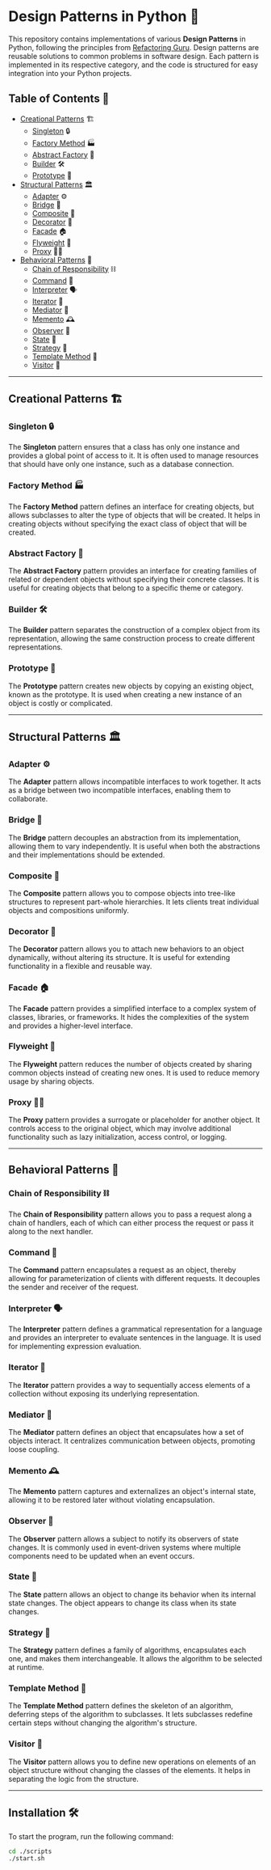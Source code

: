 # Design Patterns in Python 🐍

This repository contains implementations of various **Design Patterns** in Python, following the principles from [Refactoring Guru](https://refactoring.guru/design-patterns). Design patterns are reusable solutions to common problems in software design. Each pattern is implemented in its respective category, and the code is structured for easy integration into your Python projects.

## Table of Contents 📑

- [Creational Patterns](#creational-patterns) 🏗️
  - [Singleton](#singleton) 🔒
  - [Factory Method](#factory-method) 🏭
  - [Abstract Factory](#abstract-factory) 🏢
  - [Builder](#builder) 🛠️
  - [Prototype](#prototype) 🌱
- [Structural Patterns](#structural-patterns) 🏛️
  - [Adapter](#adapter) ⚙️
  - [Bridge](#bridge) 🌉
  - [Composite](#composite) 🧩
  - [Decorator](#decorator) 🎨
  - [Facade](#facade) 🏠
  - [Flyweight](#flyweight) 🦋
  - [Proxy](#proxy) 🕵️‍♂️
- [Behavioral Patterns](#behavioral-patterns) 🧠
  - [Chain of Responsibility](#chain-of-responsibility) ⛓️
  - [Command](#command) 📜
  - [Interpreter](#interpreter) 🗣️
  - [Iterator](#iterator) 🔄
  - [Mediator](#mediator) 🤝
  - [Memento](#memento) 🕰️
  - [Observer](#observer) 👀
  - [State](#state) 🔄
  - [Strategy](#strategy) 🎯
  - [Template Method](#template-method) 📝
  - [Visitor](#visitor) 🧳

---

## Creational Patterns 🏗️

### Singleton 🔒
The **Singleton** pattern ensures that a class has only one instance and provides a global point of access to it. It is often used to manage resources that should have only one instance, such as a database connection.

### Factory Method 🏭
The **Factory Method** pattern defines an interface for creating objects, but allows subclasses to alter the type of objects that will be created. It helps in creating objects without specifying the exact class of object that will be created.

### Abstract Factory 🏢
The **Abstract Factory** pattern provides an interface for creating families of related or dependent objects without specifying their concrete classes. It is useful for creating objects that belong to a specific theme or category.

### Builder 🛠️
The **Builder** pattern separates the construction of a complex object from its representation, allowing the same construction process to create different representations.

### Prototype 🌱
The **Prototype** pattern creates new objects by copying an existing object, known as the prototype. It is used when creating a new instance of an object is costly or complicated.

---

## Structural Patterns 🏛️

### Adapter ⚙️
The **Adapter** pattern allows incompatible interfaces to work together. It acts as a bridge between two incompatible interfaces, enabling them to collaborate.

### Bridge 🌉
The **Bridge** pattern decouples an abstraction from its implementation, allowing them to vary independently. It is useful when both the abstractions and their implementations should be extended.

### Composite 🧩
The **Composite** pattern allows you to compose objects into tree-like structures to represent part-whole hierarchies. It lets clients treat individual objects and compositions uniformly.

### Decorator 🎨
The **Decorator** pattern allows you to attach new behaviors to an object dynamically, without altering its structure. It is useful for extending functionality in a flexible and reusable way.

### Facade 🏠
The **Facade** pattern provides a simplified interface to a complex system of classes, libraries, or frameworks. It hides the complexities of the system and provides a higher-level interface.

### Flyweight 🦋
The **Flyweight** pattern reduces the number of objects created by sharing common objects instead of creating new ones. It is used to reduce memory usage by sharing objects.

### Proxy 🕵️‍♂️
The **Proxy** pattern provides a surrogate or placeholder for another object. It controls access to the original object, which may involve additional functionality such as lazy initialization, access control, or logging.

---

## Behavioral Patterns 🧠

### Chain of Responsibility ⛓️
The **Chain of Responsibility** pattern allows you to pass a request along a chain of handlers, each of which can either process the request or pass it along to the next handler.

### Command 📜
The **Command** pattern encapsulates a request as an object, thereby allowing for parameterization of clients with different requests. It decouples the sender and receiver of the request.

### Interpreter 🗣️
The **Interpreter** pattern defines a grammatical representation for a language and provides an interpreter to evaluate sentences in the language. It is used for implementing expression evaluation.

### Iterator 🔄
The **Iterator** pattern provides a way to sequentially access elements of a collection without exposing its underlying representation.

### Mediator 🤝
The **Mediator** pattern defines an object that encapsulates how a set of objects interact. It centralizes communication between objects, promoting loose coupling.

### Memento 🕰️
The **Memento** pattern captures and externalizes an object's internal state, allowing it to be restored later without violating encapsulation.

### Observer 👀
The **Observer** pattern allows a subject to notify its observers of state changes. It is commonly used in event-driven systems where multiple components need to be updated when an event occurs.

### State 🔄
The **State** pattern allows an object to change its behavior when its internal state changes. The object appears to change its class when its state changes.

### Strategy 🎯
The **Strategy** pattern defines a family of algorithms, encapsulates each one, and makes them interchangeable. It allows the algorithm to be selected at runtime.

### Template Method 📝
The **Template Method** pattern defines the skeleton of an algorithm, deferring steps of the algorithm to subclasses. It lets subclasses redefine certain steps without changing the algorithm's structure.

### Visitor 🧳
The **Visitor** pattern allows you to define new operations on elements of an object structure without changing the classes of the elements. It helps in separating the logic from the structure.

---

## Installation 🛠️

To start the program, run the following command:

```bash
cd ./scripts
./start.sh
